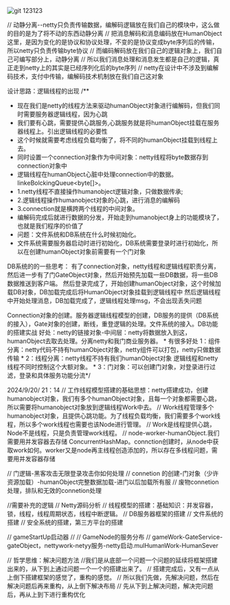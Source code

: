 ![git](https://github.com/user-attachments/assets/f80938c3-331b-407d-bc70-879a00b59889)
123123

// 动静分离--netty只负责传输数据，编解码逻辑放在我们自己的模块中，这么做的目的是为了将不动的东西动静分离
// 把消息解码和消息编码放在HumanObject这里，是因为变化的是协议和协议处理，不变的是协议变成byte序列后的传输，所以netty只负责传输byte协议
// 而编码解码放在我们自己的逻辑对象上，我们自己可编写部分上，动静分离
// 所以我们消息处理和消息发生都是自己的逻辑，真正走到netty上的其实是已经序列化后的byte序列
// netty在设计中不涉及到编解码技术，支付中传输，编解码技术机制放在我们自己这对象

设计思路：逻辑线程的出现
/**
* 现在我们是netty的线程方法来驱动humanObject对象进行编解码，但我们同时需要服务器逻辑线程，因为心跳
* 我们要有心跳，需要提供心跳服务,心跳服务就是将humanObject挂载在服务器线程上。引出逻辑线程的必要性
* 这个时候就需要考虑线程负载均衡了，将不同的humanObject挂载到线程上去。
* 同时设置一个connection对象作为中间对象：netty线程将byte数据存到connection对象中
* 逻辑线程在humanObject心脏中处理connection中的数据。linkeBolckingQueue<byte[]>。
* 1.netty线程不直接操作humanobject逻辑对象，只做数据传承;
* 2.逻辑线程操作humanobject对象的心跳，进行消息的编解码
* 3.connection就是横跨两个线程的中间对象。
* 编解码完成后就进行数据的分发，开始走到humanobject身上的功能模块了，也就是我们程序的价值了
* 问题：文件系统和DB系统在什么时候初始化。
* 文件系统需要服务器启动时进行初始化，DB系统需要登录时进行初始化，所以在创建humanObject对象前需要有一个门对象

DB系统的的一些思考：
有了connection对象，netty线程和逻辑线程职责分离，然后进一步有了门GateObject对象，然后开始预先加载一些DB数据，将一些DB数据推送到客户端。
然后登录完成了，开始创建humanObject对象，这个时候加载DB对象，DB加载完成后将HumanObject对象挂载到逻辑线程中
然后逻辑线程中开始处理消息，DB加载完成了，逻辑线程处理msg，不会出现丢失问题


Connection对象的创建。服务器逻辑线程模型的创建，DB服务的提供（DB系统的接入），Gate对象的创建，断线，重登逻辑的处理。文件系统的接入。DB功能的搭建实战
好处：netty的链接对象-中间层：netty将数据放入到这，humanObject去取去处理。分离netty和我门商业服务器。
    * 有很多好处    1：组件分离：netty代码不持有humanObject对象，netty组件可以打包，netty只做数据传输
    *             2：线程分离：netty线程不持有我们humanObject对象 逻辑线程和netty线程不同时控制这个大额对象。
    *             3：门对象：可以创建门对象，对登录进行过滤，登录和具体服务功能分流*/

2024/9/20/ 21：14
// 工作线程模型搭建的基础思想：netty搭建成功，创建humanobject对象，我们有多个humanObject对象，且每一个对象都需要心跳，所以需要将humanobject对象放到逻辑线程Work中去。
// Work线程管理多个humanobject对象，且提供心跳功能。为了线程负载均衡，我们需要多个work线程，所以多个work线程也需要也该Node进行管理。
// Work是线程提供心跳，Node不是线程，只是负责管理work线程。
// node-worker-humanObject.我们需要用并发容器去存储 ConcurrentHashMap。connction创建时，从node中获取work如何。worker又是node再主线程创造添加的，所以存在多线程问题，需要用并发容器存储

// 门逻辑-黑客攻击无限登录攻击你如何处理
// connetion 的创建-门对象（少许资源加载）-humanObject完整数据加载-进门以后加载所有服
// 废物connetion处理，排队和无效的connetion处理



//需要补充的逻辑
// Netty源码分析
// 线程模型的搭建：基础知识：并发容器，锁，线程，线程周期状态，线程中断逻辑。
// DB服务器框架的搭建
// 文件系统的搭建
// 安全系统的搭建，第三方平台的搭建

// gameStartUp启动器
// 
// GameNode的服务分布
// gameWork-GateService-gateObject，nettywork-netyy服务-netty启动.mulHumanWork-HumanSever


// 哲学思维：解决问题方法
//我们是从底部一个问题一个问题的延续将框架搭建出来的，从下到上通过问题一个一个的搭建出来了。
// 搭建完成后，又有一点从上倒下搭建框架的感觉了，重构的感觉。
// 所以我们先做，先解决问题，然后在解决问题后再来重构，从上倒下解决布局
// 先从下到上解决问题，解决完问题后，再从上到下进行重构优化


